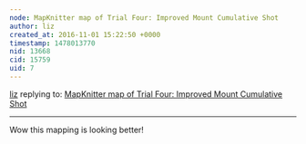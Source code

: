 ```yaml
---
node: MapKnitter map of Trial Four: Improved Mount Cumulative Shot
author: liz
created_at: 2016-11-01 15:22:50 +0000
timestamp: 1478013770
nid: 13668
cid: 15759
uid: 7
---
```




[liz](../profile/liz) replying to: [MapKnitter map of Trial Four: Improved Mount Cumulative Shot](../notes/jkpetter/11-01-2016/mapknitter-map-of-trial-four-improved-mount-cumulative-shot)

----
Wow this mapping is looking better!